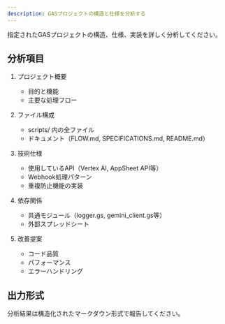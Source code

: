 ```yaml
---
description: GASプロジェクトの構造と仕様を分析する
---
```


指定されたGASプロジェクトの構造、仕様、実装を詳しく分析してください。

## 分析項目

1. プロジェクト概要
   - 目的と機能
   - 主要な処理フロー

2. ファイル構成
   - scripts/ 内の全ファイル
   - ドキュメント（FLOW.md, SPECIFICATIONS.md, README.md）

3. 技術仕様
   - 使用しているAPI（Vertex AI, AppSheet API等）
   - Webhook処理パターン
   - 重複防止機能の実装

4. 依存関係
   - 共通モジュール（logger.gs, gemini_client.gs等）
   - 外部スプレッドシート

5. 改善提案
   - コード品質
   - パフォーマンス
   - エラーハンドリング

## 出力形式

分析結果は構造化されたマークダウン形式で報告してください。
